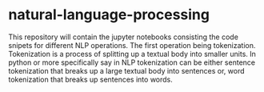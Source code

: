 # natural-language-processing
This repository will contain the jupyter notebooks consisting the code snipets for different NLP operations.
The first operation being tokenization. Tokenization is a process of splitting up a textual body into smaller units. In python or more specifically say in NLP
tokenization can be either sentence tokenization that breaks up a large textual body into sentences or, word tokenization that breaks up sentences into words.
